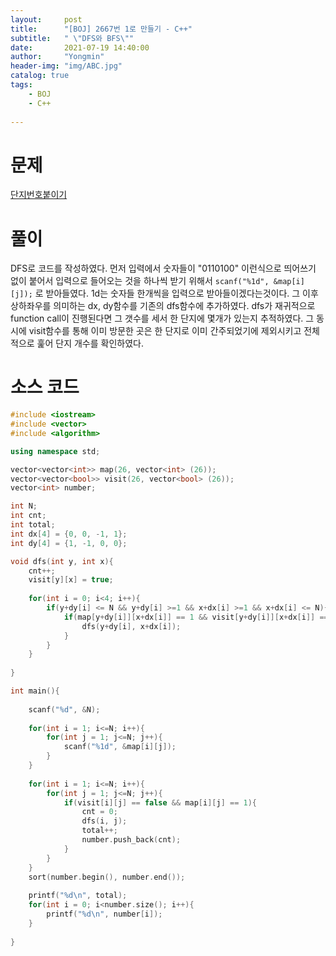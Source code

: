 ```yaml
---
layout:     post
title:      "[BOJ] 2667번 1로 만들기 - C++"
subtitle:   " \"DFS와 BFS\""
date:       2021-07-19 14:40:00
author:     "Yongmin"
header-img: "img/ABC.jpg"
catalog: true
tags:
    - BOJ
    - C++
  
---
```


# 문제
[단지번호붙이기](https://www.acmicpc.net/problem/2667)

# 풀이
DFS로 코드를 작성하였다. 먼저 입력에서 숫자들이 "0110100" 이런식으로 띄어쓰기 없이 붙어서 입력으로 들어오는 것을 하나씩 받기 위해서 `scanf("%1d", &map[i][j]);` 로 받아들였다. 
1d는 숫자들 한개씩을 입력으로 받아들이겠다는것이다. 그 이후 상하좌우를 의미하는 dx, dy함수를 기존의 dfs함수에 추가하였다. dfs가 재귀적으로 function call이 진행된다면 그 갯수를 세서
한 단지에 몇개가 있는지 추적하였다. 그 동시에 visit함수를 통해 이미 방문한 곳은 한 단지로 이미 간주되었기에 제외시키고 전체적으로 훑어 단지 개수를 확인하였다.

# 소스 코드
```c++
#include <iostream>
#include <vector>
#include <algorithm>

using namespace std;

vector<vector<int>> map(26, vector<int> (26));
vector<vector<bool>> visit(26, vector<bool> (26));
vector<int> number;

int N;
int cnt;
int total;
int dx[4] = {0, 0, -1, 1};
int dy[4] = {1, -1, 0, 0};

void dfs(int y, int x){
    cnt++;
    visit[y][x] = true;
    
    for(int i = 0; i<4; i++){
        if(y+dy[i] <= N && y+dy[i] >=1 && x+dx[i] >=1 && x+dx[i] <= N){
            if(map[y+dy[i]][x+dx[i]] == 1 && visit[y+dy[i]][x+dx[i]] == false){
                dfs(y+dy[i], x+dx[i]);
            }
        }
    }
    
}

int main(){
    
    scanf("%d", &N);
    
    for(int i = 1; i<=N; i++){
        for(int j = 1; j<=N; j++){
            scanf("%1d", &map[i][j]);
        }
    }
    
    for(int i = 1; i<=N; i++){
        for(int j = 1; j<=N; j++){
            if(visit[i][j] == false && map[i][j] == 1){
                cnt = 0;
                dfs(i, j);
                total++;
                number.push_back(cnt);
            }
        }
    }
    sort(number.begin(), number.end());
    
    printf("%d\n", total);
    for(int i = 0; i<number.size(); i++){
        printf("%d\n", number[i]);
    }
    
}
```
